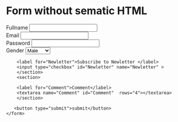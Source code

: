 <!DOCTYPE html>
<html lang="en">
<head>
    <title>Form without sematic HTML</title>
    <meta charset="UTF-8">
    <meta name="viewport" content="width=device-width, initial-scale=1.0">
</head>
<h1>Form without sematic HTML</h1>
<body>
    <form action="">
        <section>
            <label for="Fullname"> Fullname </label>
        <input type="text" id="Fullname" name="Fullname" required>
        </section>
        <section>
        <label for="Email">Email</label>
        <input type="text" id="Email" name="Email" required>
        </section>
        <section>
            <label for="Password"> Password</label>
            <input type="text" id="Password" name="Password" required>
        </section>
        <section>
            <label for="Gender">Gender</label>
        <select name="Gender" id="Gender">
            <option value="Male">Male</option>
            <option value="Female">Female</option>
            <option value="Other">Other</option>
        </select>
        </section>
        <section>
            
        <label for="Newletter">Subscribe to Newletter </label>
        <input type="checkbox" id="Newletter" name="Newletter" >
        </section>
        <section>
            
        <label for="Comment">Comment</label>
        <textarea name="Comment" id="Comment"  rows="4"></textarea>
        </section>
        
       <button type="submit">submit</button>
    </form>
</body>
</html>

